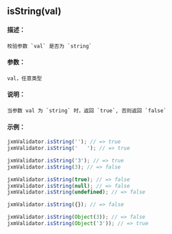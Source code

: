 
## isString(val)

#### 描述：

    校验参数 `val` 是否为 `string`

#### 参数：

    val，任意类型

#### 说明：

    当参数 val 为 `string` 时，返回 `true`, 否则返回 `false`

#### 示例：

```javascript
jxmValidator.isString(''); // => true
jxmValidator.isString('   '); // => true

jxmValidator.isString('3'); // => true
jxmValidator.isString(3); // => false

jxmValidator.isString(true); // => false
jxmValidator.isString(null); // => false
jxmValidator.isString(undefined); // => false

jxmValidator.isString({}); // => false

jxmValidator.isString(Object(3)); // => false
jxmValidator.isString(Object('3')); // => true
```
